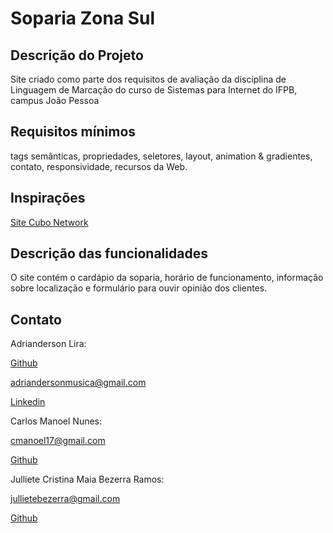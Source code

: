 # Soparia Zona Sul

## Descrição do Projeto

Site criado como parte dos requisitos de avaliação da disciplina de Linguagem de Marcação do curso de Sistemas para Internet do IFPB, campus João Pessoa

## Requisitos mínimos

tags semânticas, propriedades, seletores, layout, animation & gradientes, contato, responsividade, recursos da Web.

## Inspirações

[Site Cubo Network](https://github.com/cubonetwork/frontend-challenge)

## Descrição das funcionalidades

O site contém o cardápio da soparia, horário de funcionamento, informação sobre localização e formulário para ouvir opinião dos clientes.

## Contato
Adrianderson Lira:

[Github](https://github.com/AdriandersonLira)

adriandersonmusica@gmail.com 

[Linkedin](https://www.linkedin.com/in/adrianderson-lira-932981176/)

Carlos Manoel Nunes:

cmanoel17@gmail.com

[Github](https://github.com/carlosnsilva)

Julliete Cristina Maia Bezerra Ramos:

jullietebezerra@gmail.com

[Github](https://github.com/julliete)

